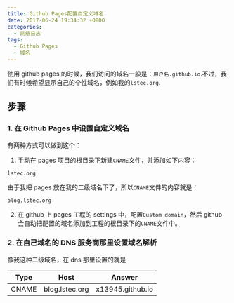 ```yaml
---
title: Github Pages配置自定义域名
date: 2017-06-24 19:34:32 +0800
categories:
  - 网络日志
tags:
  - Github Pages
  - 域名
---
```


<!-- toc -->

使用 github pages 的时候，我们访问的域名一般是：`用户名.github.io`.不过，我们有时候希望显示自己的个性域名，例如我的`lstec.org`.

<!-- more -->

## 步骤

### 1. 在 Github Pages 中设置自定义域名

有两种方式可以做到这个：

1. 手动在 pages 项目的根目录下新建`CNAME`文件，并添加如下内容：

```
lstec.org
```

由于我把 pages 放在我的二级域名下了，所以`CNAME`文件的内容就是：

```
blog.lstec.org
```

2. 在 github 上 pages 工程的 settings 中，配置`Custom domain`，然后 github 会自动把配置的域名添加到工程的根目录下的`CNAME`文件中。

### 2. 在自己域名的 DNS 服务商那里设置域名解析

像我这种二级域名，在 dns 那里设置的就是

| Type  | Host           | Answer           |
| ----- | -------------- | ---------------- |
| CNAME | blog.lstec.org | x13945.github.io |
